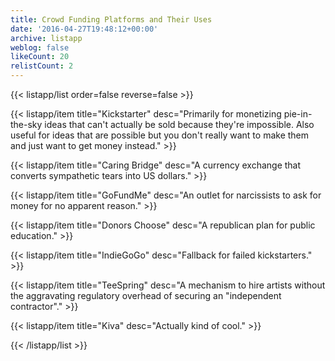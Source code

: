 ```yaml
---
title: Crowd Funding Platforms and Their Uses
date: '2016-04-27T19:48:12+00:00'
archive: listapp
weblog: false
likeCount: 20
relistCount: 2
---
```



{{< listapp/list order=false reverse=false >}}

   {{< listapp/item title="Kickstarter"
      desc="Primarily for monetizing pie-in-the-sky ideas that can't actually be sold because they're impossible. Also useful for ideas that are possible but you don't really want to make them and just want to get money instead." >}}

   {{< listapp/item title="Caring Bridge"
      desc="A currency exchange that converts sympathetic tears into US dollars." >}}

   {{< listapp/item title="GoFundMe"
      desc="An outlet for narcissists to ask for money for no apparent reason." >}}

   {{< listapp/item title="Donors Choose"
      desc="A republican plan for public education." >}}

   {{< listapp/item title="IndieGoGo"
      desc="Fallback for failed kickstarters." >}}

   {{< listapp/item title="TeeSpring"
      desc="A mechanism to hire artists without the aggravating regulatory overhead of securing an \"independent contractor\"." >}}

   {{< listapp/item title="Kiva"
      desc="Actually kind of cool." >}}

{{< /listapp/list >}}
